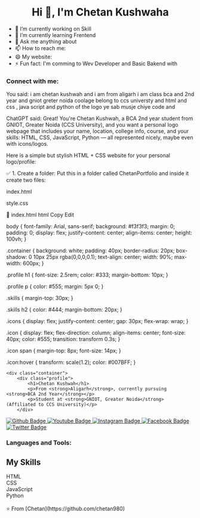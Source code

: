  <h1 align="center">Hi 👋, I'm Chetan Kushwaha</h1>

- 🔭 I’m currently working on Skill
- 🌱 I’m currently learning Frentend
- 💬 Ask me anything about  
- 📫 How to reach me: 
- 😄 My website: 
- ⚡ Fun fact: I'm comming to Wev Developer  and Basic Bakend with
  
### Connect with me:
You said:
    i am chetan kushwah and i  am from aligarh   i am class bca  and 2nd year  and gniot greter noida coolage belong to ccs universty and html and css , java script and python of the logo   ye sab musje chiye code and


ChatGPT said:
Great! You're Chetan Kushwah, a BCA 2nd year student from GNIOT, Greater Noida (CCS University), and you want a personal logo webpage that includes your name, location, college info, course, and your skills: HTML, CSS, JavaScript, Python — all represented nicely, maybe even with icons/logos.

Here is a simple but stylish HTML + CSS website for your personal logo/profile:

✅ 1. Create a folder:
Put this in a folder called ChetanPortfolio and inside it create two files:

index.html

style.css

📄 index.html
html
Copy
Edit
<!DOCTYPE html>
<html lang="en">
<head>
    <meta charset="UTF-8">
    <title>Chetan Kushwah | Portfolio</title>
    
</head>
 body {
    font-family: Arial, sans-serif;
    background: #f3f3f3;
    margin: 0;
    padding: 0;
    display: flex;
    justify-content: center;
    align-items: center;
    height: 100vh;
}

.container {
    background: white;
    padding: 40px;
    border-radius: 20px;
    box-shadow: 0 10px 25px rgba(0,0,0,0.1);
    text-align: center;
    width: 90%;
    max-width: 600px;
}

.profile h1 {
    font-size: 2.5rem;
    color: #333;
    margin-bottom: 10px;
}

.profile p {
    color: #555;
    margin: 5px 0;
}

.skills {
    margin-top: 30px;
}

.skills h2 {
    color: #444;
    margin-bottom: 20px;
}

.icons {
    display: flex;
    justify-content: center;
    gap: 30px;
    flex-wrap: wrap;
}

.icon {
    display: flex;
    flex-direction: column;
    align-items: center;
    font-size: 40px;
    color: #555;
    transition: transform 0.3s;
}

.icon span {
    margin-top: 8px;
    font-size: 14px;
}

.icon:hover {
    transform: scale(1.2);
    color: #007BFF;
}

<body>

    <div class="container">
        <div class="profile">
            <h1>Chetan Kushwah</h1>
            <p>From <strong>Aligarh</strong>, currently pursuing <strong>BCA 2nd Year</strong></p>
            <p>Student at <strong>GNIOT, Greater Noida</strong> (Affiliated to CCS University)</p>
        </div>
<div id="badges">
  <a href="https://github.com/chetan980">
    <img src="https://img.shields.io/badge/Github-white?style=for-the-badge&logo=Github&logoColor=black" alt="Github Badge"/>
  </a>
  <a href="https://www.youtube.com/">
    <img src="https://img.shields.io/badge/YouTube-red?style=for-the-badge&logo=youtube&logoColor=white" alt="Youtube Badge"/>
  </a>
   <a href="https://www.instagram.com/chetan_kushwah0">
    <img src="https://img.shields.io/badge/Instagram-purple?style=for-the-badge&logo=instagram&logoColor=white" alt="Instagram Badge"/>
  </a>
   <a href="https://fb.com/Chetan Kushwah">
    <img src="https://img.shields.io/badge/Facebook-blue?style=for-the-badge&logo=facebook&logoColor=white" alt="Facebook Badge"/>
  </a>
   <a href="https://twitter.com/chetan">
    <img src="https://img.shields.io/badge/Twitter-blue?style=for-the-badge&logo=twitter&logoColor=white" alt="Twitter Badge"/>
  </a>
</div>

### Languages and Tools:
<div class="skills">
            <h2>My Skills</h2>
            <div class="icons">
                <div class="icon"><i class='bx bxl-html5'></i><span>HTML</span></div>
                <div class="icon"><i class='bx bxl-css3'></i><span>CSS</span></div>
                <div class="icon"><i class='bx bxl-javascript'></i><span>JavaScript</span></div>
                <div class="icon"><i class='bx bxl-python'></i><span>Python</span></div>
            </div>
        </div>
    </div>






<br>
⭐️ From [Chetan](https://github.com/chetan980)

</body>
</html>

